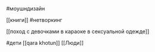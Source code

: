 #моушндизайн

 [[книги]]
#нетворкинг 


[[поход с девочками в караоке в сексуальной одежде]]

#дети 
[[qara khotun]]
[[Люди]]